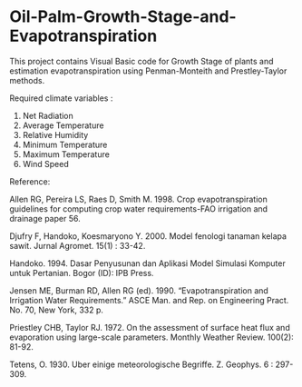 # Oil-Palm-Growth-Stage-and-Evapotranspiration

This project contains Visual Basic code for Growth Stage of plants and estimation evapotranspiration using Penman-Monteith and Prestley-Taylor methods.

Required climate variables :  
1. Net Radiation
2. Average Temperature
3. Relative Humidity
4. Minimum Temperature
5. Maximum Temperature
6. Wind Speed
                              
Reference:

Allen RG, Pereira LS, Raes D, Smith M. 1998. Crop evapotranspiration guidelines for computing crop water requirements-FAO irrigation and drainage paper 56.

Djufry F, Handoko, Koesmaryono Y. 2000. Model fenologi tanaman kelapa sawit. Jurnal Agromet. 15(1) : 33-42.

Handoko. 1994. Dasar Penyusunan dan Aplikasi Model Simulasi Komputer untuk Pertanian. Bogor (ID): IPB Press.

Jensen ME, Burman RD, Allen RG (ed). 1990. “Evapotranspiration and Irrigation Water Requirements.” ASCE Man. and Rep. on Engineering Pract. No. 70, New York, 332 p.

Priestley CHB, Taylor RJ. 1972. On the assessment of surface heat flux and evaporation using large-scale parameters. Monthly Weather Review. 100(2): 81-92.

Tetens, O. 1930. Uber einige meteorologische Begriffe. Z. Geophys. 6 : 297-309.


